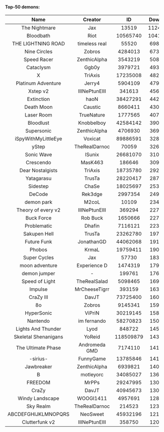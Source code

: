 #### Top-50 demons:

| Name | Creator | ID | Downloads | Likes |
|:---:|:---:|:---:|:---:|:---:|
| The Nightmare | Jax | 13519 | 112458745 | 5573599
| Bloodbath | Riot | 10565740 | 104134493 | 4708451
| THE LIGHTNING ROAD | timeless real | 55520 | 69879956 | 3082464
| Nine Circles | Zobros | 4284013 | 67314271 | 3383594
| Speed Racer | ZenthicAlpha | 3543219 | 50843948 | 2451402
| Cataclysm | Ggb0y | 3979721 | 49325447 | 1430904
| X | TriAxis | 17235008 | 48229336 | 2275029
| Platinum Adventure | Jerry4 | 5904109 | 47982951 | 2817460
| Xstep v2 | IIINePtunEIII | 341613 | 45678513 | 1645875
| Extinction | haoN | 38427291 | 44295986 | 1419117
| Death Moon  | Caustic | 8660411 | 43063764 | 2030103
| Laser Room | TrueNature | 1777565 | 40715014 | 1226816
| Bloodlust | Knobbelboy | 42584142 | 39093066 | 1099503
| Supersonic | ZenthicAlpha | 4706930 | 36908505 | 1623768
| iSpyWithMyLittleEye | Voxicat | 89886591 | 32831463 | 2323916
| yStep | TheRealDarnoc | 70059 | 32664216 | 1080133
| Sonic Wave | lSunix | 26681070 | 31079929 | 935064
| Crescendo | MasK463 | 186646 | 30910399 | 1053775
| Dear Nostalgists | TriAxis | 18735780 | 29223961 | 1451913
| Yatagarasu  | TrusTa | 28220417 | 28766319 | 1046273
| Sidestep | ChaSe | 18025697 | 25301478 | 1043184
| DeCode | Rek3dge | 2997354 | 24907111 | 1076376
| demon park | M2coL | 10109 | 23427542 | 769200
| Theory of every v2 | IIINePtunEIII | 369294 | 22745647 | 800816
| Buck Force | Rob Buck | 1650666 | 22743366 | 590672
| Problematic | Dhafin | 7116121 | 22376146 | 1118253
| Sakupen Hell | TrusTa | 23262780 | 19737620 | 576648
| Future Funk | JonathanGD | 44062068 | 19121913 | 835617
| Phobos | KrmaL | 19759411 | 19018477 | 661071
| Super Cycles | Jax | 57730 | 18348297 | 653928
| moon adventure | Experience D | 1474319 | 17916343 | 509218
| demon jumper | - | 199761 | 17667962 | 617004
| Speed of Light | TheRealSalad | 5098465 | 16904706 | 776043
| Impulse | MrCheeseTigrr | 393159 | 16364181 | 813959
| CraZy III | DavJT | 73725400 | 16039094 | 786041
| 8o | Zobros | 9145341 | 15993261 | 777100
| HyperSonic | ViPriN | 30219145 | 15890538 | 550268
| Nantendo | im fernando | 58270823 | 15005715 | 832335
| Lights And Thunder | Lyod | 848722 | 14558635 | 671032
| Skeletal Shenanigans | YoReid | 118509879 | 14325947 | 828720
| The Ultimate Phase | Andromeda GMD | 7174110 | 14171033 | 523259
| -sirius- | FunnyGame | 13785846 | 14101292 | 800024
| Jawbreaker | ZenthicAlpha | 6939821 | 14071869 | 716974
| B | motleyorc | 34085027 | 13605778 | 721075
| FREEDOM | MrPPs | 29247995 | 13076216 | 624215
| CraZy | DavJT | 40945673 | 13018962 | 561549
| Windy Landscape | WOOGI1411 | 4957691 | 12844384 | 698585
| Sky Realm | TheRealDarnoc | 214523 | 12369266 | 518938
| ABCDEFGHIJKLMNOPQRS | NeoSweet | 45932196 | 12130503 | 759353
| Clutterfunk v2 | IIINePtunEIII | 358750 | 12096931 | 493803
